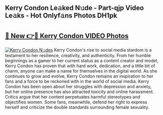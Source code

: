 ## Kerry Condon Le𝚊ked N𝚞de - Part-qjp Video Le𝚊ks - Hot Onlyf𝚊ns Photos DH1pk

# <h2><a href="http://ac39202.deff.icu/?id=Kerry+Condon">🔗 New 👉🔴 Kerry Condon VIDEO Photos</a></h2>

[![Kerry Condon N𝚞des](https://i.imgur.com/rIISA9y.gif)](http://ac39202.deff.icu/?id=Kerry+Condon)
Kerry Condon's rise to social media stardom is a testament to her resilience, creativity, and authenticity. From her humble beginnings as a gamer to her current status as a content creator and model, Kerry Condon has proven that with hard work, dedication, and a little bit of charm, anyone can make a name for themselves in the digital world. As she continues to grow and evolve, Kerry Condon remains an inspiration to her fans and a force to be reckoned with in the world of social media. Kerry Condon has been open about her struggles with depression and anxiety, but her online presence has also attracted toxicity and online harassment. Critics argue that her content perpetuates harmful stereotypes and objectifies women. Some fans, meanwhile, defend her right to express herself and criticize the double standards surrounding female sexuality.
